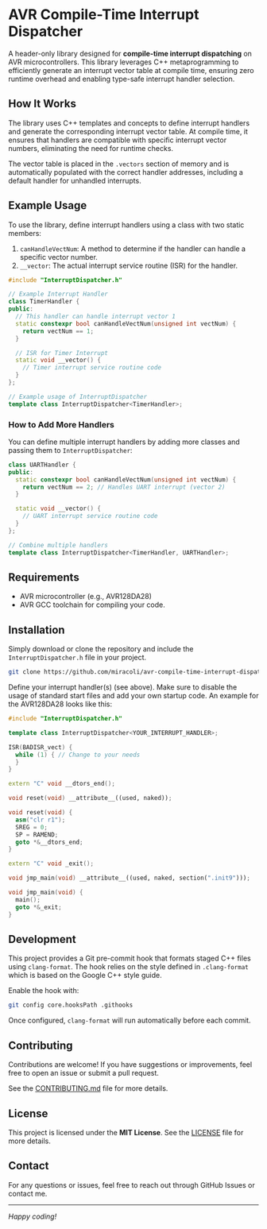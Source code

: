 # AVR Compile-Time Interrupt Dispatcher

A header-only library designed for **compile-time interrupt dispatching** on AVR microcontrollers. This library leverages C++ metaprogramming to efficiently generate an interrupt vector table at compile time, ensuring zero runtime overhead and enabling type-safe interrupt handler selection.

## How It Works

The library uses C++ templates and concepts to define interrupt handlers and generate the corresponding interrupt vector table. At compile time, it ensures that handlers are compatible with specific interrupt vector numbers, eliminating the need for runtime checks.

The vector table is placed in the `.vectors` section of memory and is automatically populated with the correct handler addresses, including a default handler for unhandled interrupts.

## Example Usage

To use the library, define interrupt handlers using a class with two static members:
1. `canHandleVectNum`: A method to determine if the handler can handle a specific vector number.
2. `__vector`: The actual interrupt service routine (ISR) for the handler.

```cpp
#include "InterruptDispatcher.h"

// Example Interrupt Handler
class TimerHandler {
public:
  // This handler can handle interrupt vector 1
  static constexpr bool canHandleVectNum(unsigned int vectNum) {
    return vectNum == 1;
  }

  // ISR for Timer Interrupt
  static void __vector() {
    // Timer interrupt service routine code
  }
};

// Example usage of InterruptDispatcher
template class InterruptDispatcher<TimerHandler>;
```

### How to Add More Handlers
You can define multiple interrupt handlers by adding more classes and passing them to `InterruptDispatcher`:

```cpp
class UARTHandler {
public:
  static constexpr bool canHandleVectNum(unsigned int vectNum) {
    return vectNum == 2; // Handles UART interrupt (vector 2)
  }

  static void __vector() {
    // UART interrupt service routine code
  }
};

// Combine multiple handlers
template class InterruptDispatcher<TimerHandler, UARTHandler>;
```

## Requirements

- AVR microcontroller (e.g., AVR128DA28)
- AVR GCC toolchain for compiling your code.

## Installation

Simply download or clone the repository and include the `InterruptDispatcher.h` file in your project.

```bash
git clone https://github.com/miracoli/avr-compile-time-interrupt-dispatcher.git
```
Define your interrupt handler(s) (see above). Make sure to disable the usage of standard start files and add your own startup code.
An example for the AVR128DA28 looks like this:

```cpp
#include "InterruptDispatcher.h"

template class InterruptDispatcher<YOUR_INTERRUPT_HANDLER>;

ISR(BADISR_vect) {
  while (1) { // Change to your needs
  }
}

extern "C" void __dtors_end();

void reset(void) __attribute__((used, naked));

void reset(void) {
  asm("clr r1");
  SREG = 0;
  SP = RAMEND;
  goto *&__dtors_end;
}

extern "C" void _exit();

void jmp_main(void) __attribute__((used, naked, section(".init9")));

void jmp_main(void) {
  main();
  goto *&_exit;
}

```

## Development

This project provides a Git pre-commit hook that formats staged C++ files using
`clang-format`. The hook relies on the style defined in `.clang-format` which is
based on the Google C++ style guide.

Enable the hook with:

```bash
git config core.hooksPath .githooks
```

Once configured, `clang-format` will run automatically before each commit.

## Contributing

Contributions are welcome! If you have suggestions or improvements, feel free to open an issue or submit a pull request.

See the [CONTRIBUTING.md](CONTRIBUTING.md) file for more details.

## License

This project is licensed under the **MIT License**. See the [LICENSE](LICENSE) file for more details.

## Contact

For any questions or issues, feel free to reach out through GitHub Issues or contact me.

---

*Happy coding!*
